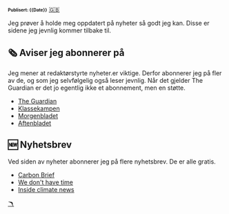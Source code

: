 <head>  
    <link rel="stylesheet" href="styles.css">
</head>

<font size="1">**Publisert: {{Date}}**</font>
<a href="news_english.md" class="flag-link">🇬🇧</a>

Jeg prøver å holde meg oppdatert på nyheter så godt jeg kan. Disse er sidene jeg jevnlig kommer tilbake til.

## 🗞️ Aviser jeg abonnerer på

Jeg mener at redaktørstyrte nyheter.er viktige. Derfor abonnerer jeg på fler av de, og som jeg selvfølgelig også leser jevnlig. Når det gjelder The Guardian er det jo egentlig ikke et abonnement, men en støtte.

- [The Guardian](https://www.theguardian.com/europe)
- [Klassekampen](https://klassekampen.no/)
- [Morgenbladet](https://www.morgenbladet.no/)
- [Aftenbladet](https://www.aftenbladet.no/)

## 🆕 Nyhetsbrev

Ved siden av nyheter abonnerer jeg på flere nyhetsbrev. De er alle gratis.

- [Carbon Brief](https://www.carbonbrief.org/)
- [We don't have time](https://www.wedonthavetime.org/our-community)
- [Inside climate news](https://insideclimatenews.org/)

<a href="index.md" class="boom-link">🪃</a>
